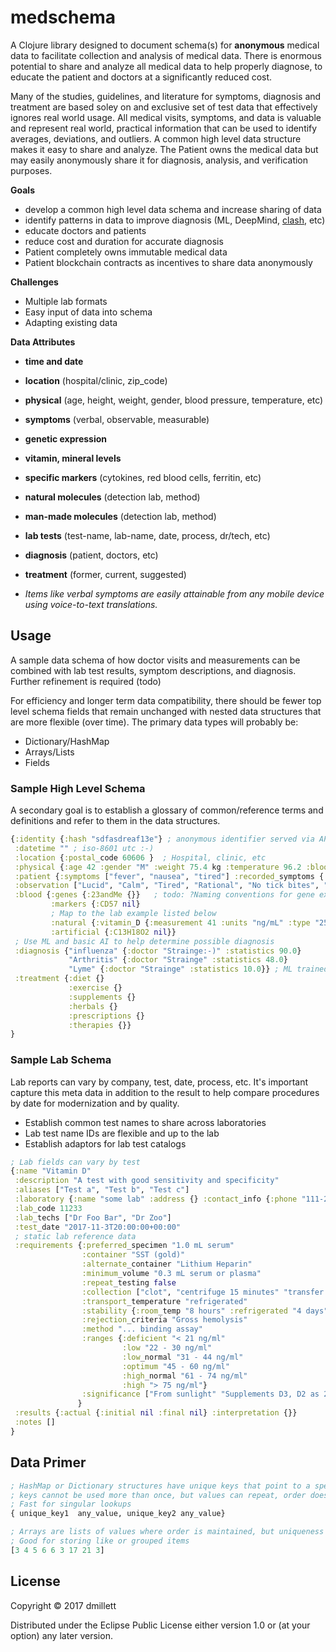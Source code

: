 # medschema

A Clojure library designed to document schema(s) for **anonymous** medical data to facilitate collection
and analysis of medical data. There is enormous potential to share and analyze all medical data to help
properly diagnose, to educate the patient and doctors at a significantly reduced cost.

Many of the studies, guidelines, and literature for symptoms, diagnosis and treatment are based soley on
and exclusive set of test data that effectively ignores real world usage. All medical visits, symptoms, and data is valuable and represent real world, practical information that
can be used to identify averages, deviations, and outliers. A common high level data structure makes it easy to share
and analyze. The Patient owns the medical data but may easily anonymously share it for diagnosis, analysis, and 
verification purposes.

**Goals**
* develop a common high level data schema and increase sharing of data
* identify patterns in data to improve diagnosis (ML, DeepMind, [clash](https://github.com/dmillett/clash), etc)
* educate doctors and patients
* reduce cost and duration for accurate diagnosis
* Patient completely owns immutable medical data
* Patient blockchain contracts as incentives to share data anonymously

**Challenges**

* Multiple lab formats
* Easy input of data into schema
* Adapting existing data

**Data Attributes**

* **time and date**
* **location** (hospital/clinic, zip_code)
* **physical** (age, height, weight, gender, blood pressure, temperature, etc) 
* **symptoms** (verbal, observable, measurable)
* **genetic expression**
* **vitamin, mineral levels**
* **specific markers** (cytokines, red blood cells, ferritin, etc)
* **natural molecules** (detection lab, method)
* **man-made molecules**  (detection lab, method)
* **lab tests** (test-name, lab-name, date, process, dr/tech, etc)
* **diagnosis** (patient, doctors, etc)
* **treatment** (former, current, suggested)

* *Items like verbal symptoms are easily attainable from any mobile device using voice-to-text translations.*

## Usage

A sample data schema of how doctor visits and measurements can be combined with lab test results, symptom
descriptions, and diagnosis. Further refinement is required (todo)

For efficiency and longer term data compatibility, there should be fewer top level schema fields that remain unchanged
with nested data structures that are more flexible (over time). The primary data types will probably be:

* Dictionary/HashMap
* Arrays/Lists
* Fields

### Sample High Level Schema

A secondary goal is to establish a glossary of common/reference terms and definitions and refer to them in the 
data structures. 

```clojure
{:identity {:hash "sdfasdreaf13e"} ; anonymous identifier served via API
 :datetime "" ; iso-8601 utc :-)
 :location {:postal_code 60606 }  ; Hospital, clinic, etc
 :physical {:age 42 :gender "M" :weight 75.4 kg :temperature 96.2 :blood_pressure [110 72]}
 :patient {:symptoms ["fever", "nausea", "tired"] :recorded_symptoms {:free_app  :alexa nil, :siri nil,}}
 :observation ["Lucid", "Calm", "Tired", "Rational", "No tick bites", "Upstate New York Autumn Camping Vacation"]
 :blood {:genes {:23andMe {}}   ; todo: ?Naming conventions for gene expression by lab?
         :markers {:CD57 nil} 
         ; Map to the lab example listed below
         :natural {:vitamin_D {:measurement 41 :units "ng/mL" :type "25-Hydroxy" :laboratory "some lab" :lab_code 11233}} 
         :artificial {:C13H18O2 nil}}
 ; Use ML and basic AI to help determine possible diagnosis        
 :diagnosis {"influenza" {:doctor "Strainge:-)" :statistics 90.0} 
             "Arthritis" {:doctor "Strainge" :statistics 48.0} 
             "Lyme" {:doctor "Strainge" :statistics 10.0}} ; ML trained by the CDC
 :treatment {:diet {} 
             :exercise {} 
             :supplements {}
             :herbals {} 
             :prescriptions {} 
             :therapies {}}            
}
```

### Sample Lab Schema

Lab reports can vary by company, test, date, process, etc. It's important capture this meta data in addition to the
result to help compare procedures by date for modernization and by quality.
 
* Establish common test names to share across laboratories
* Lab test name IDs are flexible and up to the lab 
* Establish adaptors for lab test catalogs

```clojure
; Lab fields can vary by test
{:name "Vitamin D" 
 :description "A test with good sensitivity and specificity"
 :aliases ["Test a", "Test b", "Test c"]
 :laboratory {:name "some lab" :address {} :contact_info {:phone "111-222-3333" :email "test@somelab.com"}}
 :lab_code 11233
 :lab_techs ["Dr Foo Bar", "Dr Zoo"]
 :test_date "2017-11-3T20:00:00+00:00"
 ; static lab reference data
 :requirements {:preferred_specimen "1.0 mL serum"
                :container "SST (gold)"
                :alternate_container "Lithium Heparin"
                :minimum_volume "0.3 mL serum or plasma"
                :repeat_testing false
                :collection ["clot", "centrifuge 15 minutes" "transfer into tube <= 2 hours for non-gel tubes"]
                :transport_temperature "refrigerated"
                :stability {:room_temp "8 hours" :refrigerated "4 days" :frozen "6 months"}
                :rejection_criteria "Gross hemolysis"
                :method "... binding assay"
                :ranges {:deficient "< 21 ng/ml" 
                         :low "22 - 30 ng/ml" 
                         :low_normal "31 - 44 ng/ml" 
                         :optimum "45 - 60 ng/ml" 
                         :high_normal "61 - 74 ng/ml"
                         :high "> 75 ng/ml"}
                :significance ["From sunlight" "Supplements D3, D2 as 25-hydroxy vitamin D", "etc"]         
               } 
 :results {:actual {:initial nil :final nil} :interpretation {}}
 :notes []
}
```

<a name="data_primer"></a>
## Data Primer

```clojure
; HashMap or Dictionary structures have unique keys that point to a specific value
; keys cannot be used more than once, but values can repeat, order does not matter
; Fast for singular lookups
{ unique_key1  any_value, unique_key2 any_value}   

; Arrays are lists of values where order is maintained, but uniqueness does not matter
; Good for storing like or grouped items
[3 4 5 6 6 3 17 21 3]
```

<a name="License"></a>

## License

Copyright © 2017 dmillett

Distributed under the Eclipse Public License either version 1.0 or (at
your option) any later version.
